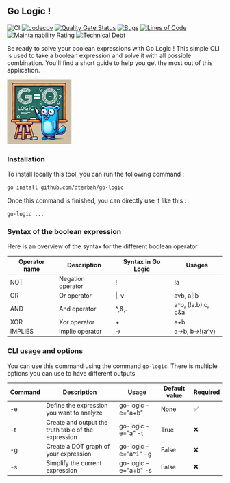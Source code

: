 ## Go Logic !

![CI](https://github.com/dterbah/go-logic/actions/workflows/go-test.yml/badge.svg)
[![codecov](https://codecov.io/gh/dterbah/go-logic/branch/main/graph/badge.svg)](https://codecov.io/gh/dterbah/go-logic)
[![Quality Gate Status](https://sonarcloud.io/api/project_badges/measure?project=dterbah_go-logic&metric=alert_status)](https://sonarcloud.io/summary/new_code?id=dterbah_go-logic)
[![Bugs](https://sonarcloud.io/api/project_badges/measure?project=dterbah_go-logic&metric=bugs)](https://sonarcloud.io/summary/new_code?id=dterbah_go-logic)
[![Lines of Code](https://sonarcloud.io/api/project_badges/measure?project=dterbah_go-logic&metric=ncloc)](https://sonarcloud.io/summary/new_code?id=dterbah_go-logic)
[![Maintainability Rating](https://sonarcloud.io/api/project_badges/measure?project=dterbah_go-logic&metric=sqale_rating)](https://sonarcloud.io/summary/new_code?id=dterbah_go-logic)
[![Technical Debt](https://sonarcloud.io/api/project_badges/measure?project=dterbah_go-logic&metric=sqale_index)](https://sonarcloud.io/summary/new_code?id=dterbah_go-logic)

Be ready to solve your boolean expressions with Go Logic ! This simple CLI is used to take a boolean expression and solve it with all possible combination. You'll find a short guide to help you get the most out of this application.

<img src="./assets/logo.webp" width="150" />

### Installation

To install locally this tool, you can run the following command :

```bash
go install github.com/dterbah/go-logic
```

Once this command is finished, you can directly use it like this :

```bash
go-logic ...
```

### Syntax of the boolean expression

Here is an overview of the syntax for the different boolean operator

| Operator name | Description       | Syntax in Go Logic | Usages             |
| ------------- | ----------------- | ------------------ | ------------------ |
| NOT           | Negation operator | !                  | !a                 |
| OR            | Or operator       | \|, v              | avb, a\|!b         |
| AND           | And operator      | ^,&,.              | a^b, (!a.b).c, c&a |
| XOR           | Xor operator      | +                  | a+b                |
| IMPLIES       | Implie operator   | ->                 | a->b, b->!(a^v)    |

### CLI usage and options

You can use this command using the command `go-logic`. There is multiple options you
can use to have different outputs

| Command | Description                                         | Usage                | Default value | Required |
| ------- | --------------------------------------------------- | -------------------- | ------------- | -------- |
| -e      | Define the expression you want to analyze           | go-logic -e="a+b"    | None          | ✅       |
| -t      | Create and output the truth table of the expression | go-logic -e="a" -t   | True          | ❌       |
| -g      | Create a DOT graph of your expression               | go-logic -e="a^1" -g | False         | ❌       |
| -s      | Simplify the current expression                     | go-logic -e="a+b" -s | False         | ❌       |
